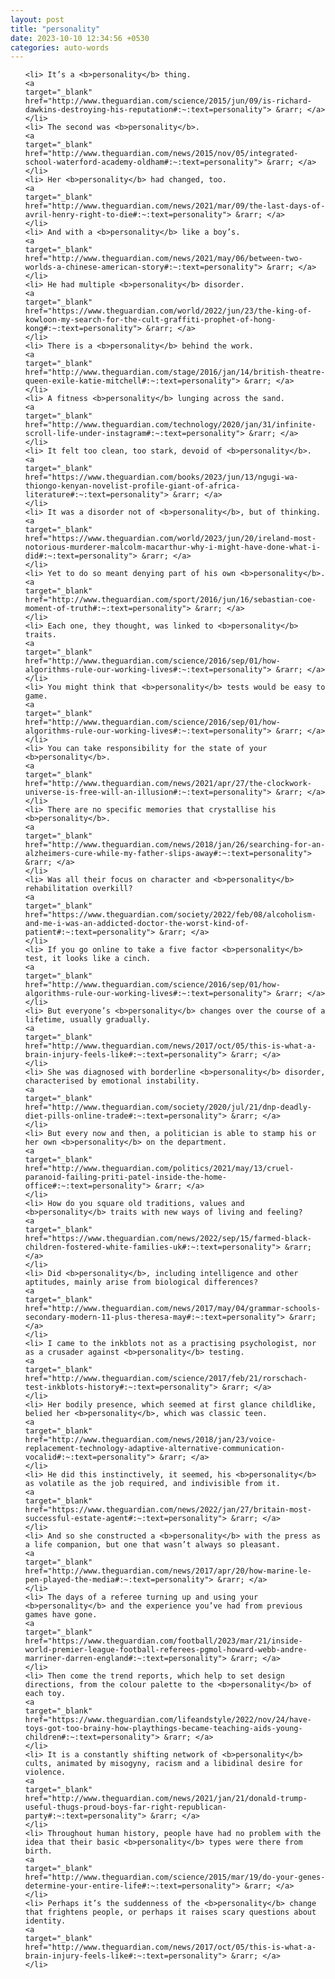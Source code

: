 ```yaml
---
layout: post
title: "personality"
date: 2023-10-10 12:34:56 +0530
categories: auto-words
---
```

<ol>

    <li> It’s a <b>personality</b> thing.
    <a 
    target="_blank" 
    href="http://www.theguardian.com/science/2015/jun/09/is-richard-dawkins-destroying-his-reputation#:~:text=personality"> &rarr; </a>
    </li>
    <li> The second was <b>personality</b>.
    <a 
    target="_blank" 
    href="http://www.theguardian.com/news/2015/nov/05/integrated-school-waterford-academy-oldham#:~:text=personality"> &rarr; </a>
    </li>
    <li> Her <b>personality</b> had changed, too.
    <a 
    target="_blank" 
    href="http://www.theguardian.com/news/2021/mar/09/the-last-days-of-avril-henry-right-to-die#:~:text=personality"> &rarr; </a>
    </li>
    <li> And with a <b>personality</b> like a boy’s.
    <a 
    target="_blank" 
    href="http://www.theguardian.com/news/2021/may/06/between-two-worlds-a-chinese-american-story#:~:text=personality"> &rarr; </a>
    </li>
    <li> He had multiple <b>personality</b> disorder.
    <a 
    target="_blank" 
    href="https://www.theguardian.com/world/2022/jun/23/the-king-of-kowloon-my-search-for-the-cult-graffiti-prophet-of-hong-kong#:~:text=personality"> &rarr; </a>
    </li>
    <li> There is a <b>personality</b> behind the work.
    <a 
    target="_blank" 
    href="http://www.theguardian.com/stage/2016/jan/14/british-theatre-queen-exile-katie-mitchell#:~:text=personality"> &rarr; </a>
    </li>
    <li> A fitness <b>personality</b> lunging across the sand.
    <a 
    target="_blank" 
    href="http://www.theguardian.com/technology/2020/jan/31/infinite-scroll-life-under-instagram#:~:text=personality"> &rarr; </a>
    </li>
    <li> It felt too clean, too stark, devoid of <b>personality</b>.
    <a 
    target="_blank" 
    href="https://www.theguardian.com/books/2023/jun/13/ngugi-wa-thiongo-kenyan-novelist-profile-giant-of-africa-literature#:~:text=personality"> &rarr; </a>
    </li>
    <li> It was a disorder not of <b>personality</b>, but of thinking.
    <a 
    target="_blank" 
    href="https://www.theguardian.com/world/2023/jun/20/ireland-most-notorious-murderer-malcolm-macarthur-why-i-might-have-done-what-i-did#:~:text=personality"> &rarr; </a>
    </li>
    <li> Yet to do so meant denying part of his own <b>personality</b>.
    <a 
    target="_blank" 
    href="http://www.theguardian.com/sport/2016/jun/16/sebastian-coe-moment-of-truth#:~:text=personality"> &rarr; </a>
    </li>
    <li> Each one, they thought, was linked to <b>personality</b> traits.
    <a 
    target="_blank" 
    href="http://www.theguardian.com/science/2016/sep/01/how-algorithms-rule-our-working-lives#:~:text=personality"> &rarr; </a>
    </li>
    <li> You might think that <b>personality</b> tests would be easy to game.
    <a 
    target="_blank" 
    href="http://www.theguardian.com/science/2016/sep/01/how-algorithms-rule-our-working-lives#:~:text=personality"> &rarr; </a>
    </li>
    <li> You can take responsibility for the state of your <b>personality</b>.
    <a 
    target="_blank" 
    href="http://www.theguardian.com/news/2021/apr/27/the-clockwork-universe-is-free-will-an-illusion#:~:text=personality"> &rarr; </a>
    </li>
    <li> There are no specific memories that crystallise his <b>personality</b>.
    <a 
    target="_blank" 
    href="http://www.theguardian.com/news/2018/jan/26/searching-for-an-alzheimers-cure-while-my-father-slips-away#:~:text=personality"> &rarr; </a>
    </li>
    <li> Was all their focus on character and <b>personality</b> rehabilitation overkill?
    <a 
    target="_blank" 
    href="https://www.theguardian.com/society/2022/feb/08/alcoholism-and-me-i-was-an-addicted-doctor-the-worst-kind-of-patient#:~:text=personality"> &rarr; </a>
    </li>
    <li> If you go online to take a five factor <b>personality</b> test, it looks like a cinch.
    <a 
    target="_blank" 
    href="http://www.theguardian.com/science/2016/sep/01/how-algorithms-rule-our-working-lives#:~:text=personality"> &rarr; </a>
    </li>
    <li> But everyone’s <b>personality</b> changes over the course of a lifetime, usually gradually.
    <a 
    target="_blank" 
    href="http://www.theguardian.com/news/2017/oct/05/this-is-what-a-brain-injury-feels-like#:~:text=personality"> &rarr; </a>
    </li>
    <li> She was diagnosed with borderline <b>personality</b> disorder, characterised by emotional instability.
    <a 
    target="_blank" 
    href="http://www.theguardian.com/society/2020/jul/21/dnp-deadly-diet-pills-online-trade#:~:text=personality"> &rarr; </a>
    </li>
    <li> But every now and then, a politician is able to stamp his or her own <b>personality</b> on the department.
    <a 
    target="_blank" 
    href="http://www.theguardian.com/politics/2021/may/13/cruel-paranoid-failing-priti-patel-inside-the-home-office#:~:text=personality"> &rarr; </a>
    </li>
    <li> How do you square old traditions, values and <b>personality</b> traits with new ways of living and feeling?
    <a 
    target="_blank" 
    href="https://www.theguardian.com/news/2022/sep/15/farmed-black-children-fostered-white-families-uk#:~:text=personality"> &rarr; </a>
    </li>
    <li> Did <b>personality</b>, including intelligence and other aptitudes, mainly arise from biological differences?
    <a 
    target="_blank" 
    href="http://www.theguardian.com/news/2017/may/04/grammar-schools-secondary-modern-11-plus-theresa-may#:~:text=personality"> &rarr; </a>
    </li>
    <li> I came to the inkblots not as a practising psychologist, nor as a crusader against <b>personality</b> testing.
    <a 
    target="_blank" 
    href="http://www.theguardian.com/science/2017/feb/21/rorschach-test-inkblots-history#:~:text=personality"> &rarr; </a>
    </li>
    <li> Her bodily presence, which seemed at first glance childlike, belied her <b>personality</b>, which was classic teen.
    <a 
    target="_blank" 
    href="http://www.theguardian.com/news/2018/jan/23/voice-replacement-technology-adaptive-alternative-communication-vocalid#:~:text=personality"> &rarr; </a>
    </li>
    <li> He did this instinctively, it seemed, his <b>personality</b> as volatile as the job required, and indivisible from it.
    <a 
    target="_blank" 
    href="https://www.theguardian.com/news/2022/jan/27/britain-most-successful-estate-agent#:~:text=personality"> &rarr; </a>
    </li>
    <li> And so she constructed a <b>personality</b> with the press as a life companion, but one that wasn’t always so pleasant.
    <a 
    target="_blank" 
    href="http://www.theguardian.com/news/2017/apr/20/how-marine-le-pen-played-the-media#:~:text=personality"> &rarr; </a>
    </li>
    <li> The days of a referee turning up and using your <b>personality</b> and the experience you’ve had from previous games have gone.
    <a 
    target="_blank" 
    href="https://www.theguardian.com/football/2023/mar/21/inside-world-premier-league-football-referees-pgmol-howard-webb-andre-marriner-darren-england#:~:text=personality"> &rarr; </a>
    </li>
    <li> Then come the trend reports, which help to set design directions, from the colour palette to the <b>personality</b> of each toy.
    <a 
    target="_blank" 
    href="https://www.theguardian.com/lifeandstyle/2022/nov/24/have-toys-got-too-brainy-how-playthings-became-teaching-aids-young-children#:~:text=personality"> &rarr; </a>
    </li>
    <li> It is a constantly shifting network of <b>personality</b> cults, animated by misogyny, racism and a libidinal desire for violence.
    <a 
    target="_blank" 
    href="http://www.theguardian.com/news/2021/jan/21/donald-trump-useful-thugs-proud-boys-far-right-republican-party#:~:text=personality"> &rarr; </a>
    </li>
    <li> Throughout human history, people have had no problem with the idea that their basic <b>personality</b> types were there from birth.
    <a 
    target="_blank" 
    href="http://www.theguardian.com/science/2015/mar/19/do-your-genes-determine-your-entire-life#:~:text=personality"> &rarr; </a>
    </li>
    <li> Perhaps it’s the suddenness of the <b>personality</b> change that frightens people, or perhaps it raises scary questions about identity.
    <a 
    target="_blank" 
    href="http://www.theguardian.com/news/2017/oct/05/this-is-what-a-brain-injury-feels-like#:~:text=personality"> &rarr; </a>
    </li>